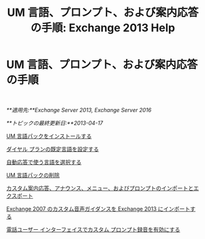 ﻿---
title: 'UM 言語、プロンプト、および案内応答の手順: Exchange 2013 Help'
TOCTitle: UM 言語、プロンプト、および案内応答の手順
ms:assetid: 935bcf76-f27d-406e-962b-3adb014cf76e
ms:mtpsurl: https://technet.microsoft.com/ja-jp/library/JJ863293(v=EXCHG.150)
ms:contentKeyID: 50555819
ms.date: 04/24/2018
mtps_version: v=EXCHG.150
ms.translationtype: HT
---

# UM 言語、プロンプト、および案内応答の手順

 

_**適用先:**Exchange Server 2013, Exchange Server 2016_

_**トピックの最終更新日:**2013-04-17_

[UM 言語パックをインストールする](install-a-um-language-pack-exchange-2013-help.md)

[ダイヤル プランの既定言語を設定する](set-the-default-language-on-a-dial-plan-exchange-2013-help.md)

[自動応答で使う言語を選択する](select-the-language-for-an-auto-attendant-exchange-2013-help.md)

[UM 言語パックの削除](remove-a-um-language-pack-exchange-2013-help.md)

[カスタム案内応答、アナウンス、メニュー、およびプロンプトのインポートとエクスポート](import-and-export-custom-greetings-announcements-menus-and-prompts-exchange-2013-help.md)

[Exchange 2007 のカスタム音声ガイダンスを Exchange 2013 にインポートする](import-custom-prompts-from-exchange-2007-to-exchange-2013-exchange-2013-help.md)

[電話ユーザー インターフェイスでカスタム プロンプト録音を有効にする](enable-custom-prompt-recording-using-the-telephone-user-interface-exchange-2013-help.md)

